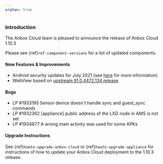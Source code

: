 ```yaml
---
orphan: true
---
```

### Introduction

The Anbox Cloud team is pleased to announce the release of Anbox Cloud 1.10.3

Please see {ref}`ref-component-versions` for a list of updated components.

#### New Features & Improvements

* Android security updates for July 2021 (see [here](https://source.android.com/security/bulletin/2021-07-01) for more information)
* WebView based on [upstream 91.0.4472.134 release](https://chromereleases.googleblog.com/2021/06/chrome-for-android-update_0579445428.html)

#### Bugs

* LP #1933195 Sensor device doesn't handle sync and guest_sync commands
* LP #1932362 [appliance] public address of the LXD node in AMS is not set
* LP #1934877 A wrong main activity was used for some APKs

#### Upgrade Instructions

See {ref}`howto-upgrade-anbox-cloud` or {ref}`howto-upgrade-appliance` for instructions of how to update your Anbox Cloud deployment to the 1.10.3 release.